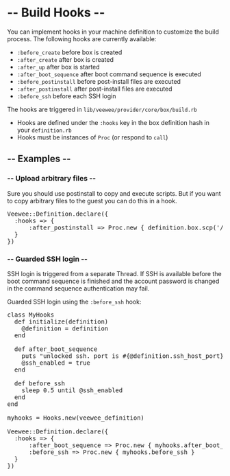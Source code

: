 # -- Build Hooks --

You can implement hooks in your machine definition to customize the build process.
The following hooks are currently available:

* `:before_create` before box is created
* `:after_create` after box is created
* `:after_up` after box is started
* `:after_boot_sequence` after boot command sequence is executed
* `:before_postinstall` before post-install files are executed
* `:after_postinstall` after post-install files are executed
* `:before_ssh` before each SSH login

The hooks are triggered in `lib/veewee/provider/core/box/build.rb`

* Hooks are defined under the `:hooks` key in the box definition hash in your `definition.rb`
* Hooks must be instances of `Proc` (or respond to `call`)

## -- Examples --

### -- Upload arbitrary files --

Sure you should use postinstall to copy and execute scripts.
But if you want to copy arbitrary files to the guest you can do this in a hook.

<pre>
Veewee::Definition.declare({
  :hooks => {
      :after_postinstall => Proc.new { definition.box.scp('/tmp/foo.txt', '/tmp/bar.txt') }
  }
})
</pre>

### -- Guarded SSH login --

SSH login is triggered from a separate Thread.
If SSH is available before the boot command sequence is finished
and the account password is changed in the command sequence authentication may fail.

Guarded SSH login using the `:before_ssh` hook:

<pre>
class MyHooks
  def initialize(definition)
    @definition = definition
  end

  def after_boot_sequence
    puts "unlocked ssh. port is #{@definition.ssh_host_port}"
    @ssh_enabled = true
  end

  def before_ssh
    sleep 0.5 until @ssh_enabled
  end
end

myhooks = Hooks.new(veewee_definition)

Veewee::Definition.declare({
  :hooks => {
      :after_boot_sequence => Proc.new { myhooks.after_boot_sequence },
      :before_ssh => Proc.new { myhooks.before_ssh }
  }
})
</pre>




